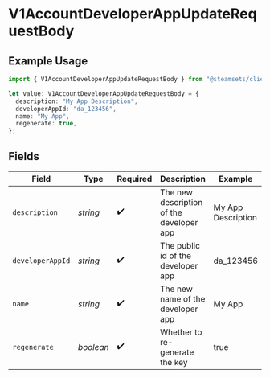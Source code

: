 # V1AccountDeveloperAppUpdateRequestBody

## Example Usage

```typescript
import { V1AccountDeveloperAppUpdateRequestBody } from "@steamsets/client-ts/models/components";

let value: V1AccountDeveloperAppUpdateRequestBody = {
  description: "My App Description",
  developerAppId: "da_123456",
  name: "My App",
  regenerate: true,
};
```

## Fields

| Field                                    | Type                                     | Required                                 | Description                              | Example                                  |
| ---------------------------------------- | ---------------------------------------- | ---------------------------------------- | ---------------------------------------- | ---------------------------------------- |
| `description`                            | *string*                                 | :heavy_check_mark:                       | The new description of the developer app | My App Description                       |
| `developerAppId`                         | *string*                                 | :heavy_check_mark:                       | The public id of the developer app       | da_123456                                |
| `name`                                   | *string*                                 | :heavy_check_mark:                       | The new name of the developer app        | My App                                   |
| `regenerate`                             | *boolean*                                | :heavy_check_mark:                       | Whether to re-generate the key           | true                                     |